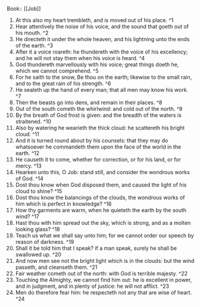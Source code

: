  Book:: [[Job]]
 1. At this also my heart trembleth, and is moved out of his place. ^1
 2. Hear attentively the noise of his voice, and the sound that goeth out of his mouth. ^2
 3. He directeth it under the whole heaven, and his lightning unto the ends of the earth. ^3
 4. After it a voice roareth: he thundereth with the voice of his excellency; and he will not stay them when his voice is heard. ^4
 5. God thundereth marvellously with his voice; great things doeth he, which we cannot comprehend. ^5
 6. For he saith to the snow, Be thou on the earth; likewise to the small rain, and to the great rain of his strength. ^6
 7. He sealeth up the hand of every man; that all men may know his work. ^7
 8. Then the beasts go into dens, and remain in their places. ^8
 9. Out of the south cometh the whirlwind: and cold out of the north. ^9
 10. By the breath of God frost is given: and the breadth of the waters is straitened. ^10
 11. Also by watering he wearieth the thick cloud: he scattereth his bright cloud: ^11
 12. And it is turned round about by his counsels: that they may do whatsoever he commandeth them upon the face of the world in the earth. ^12
 13. He causeth it to come, whether for correction, or for his land, or for mercy. ^13
 14. Hearken unto this, O Job: stand still, and consider the wondrous works of God. ^14
 15. Dost thou know when God disposed them, and caused the light of his cloud to shine? ^15
 16. Dost thou know the balancings of the clouds, the wondrous works of him which is perfect in knowledge? ^16
 17. How thy garments are warm, when he quieteth the earth by the south wind? ^17
 18. Hast thou with him spread out the sky, which is strong, and as a molten looking glass? ^18
 19. Teach us what we shall say unto him; for we cannot order our speech by reason of darkness. ^19
 20. Shall it be told him that I speak? if a man speak, surely he shall be swallowed up. ^20
 21. And now men see not the bright light which is in the clouds: but the wind passeth, and cleanseth them. ^21
 22. Fair weather cometh out of the north: with God is terrible majesty. ^22
 23. Touching the Almighty, we cannot find him out: he is excellent in power, and in judgment, and in plenty of justice: he will not afflict. ^23
 24. Men do therefore fear him: he respecteth not any that are wise of heart. ^24
